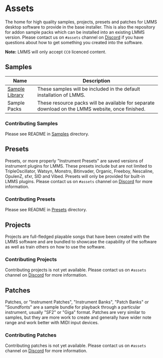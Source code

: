 # Assets

The home for high quality samples, projects, presets and patches for LMMS desktop software to provide in the base installer.  This is also the repository for addon sample packs which can be installed into an existing LMMS version.  Please contact us on `#assets` channel on [Discord](https://lmms.io/chat) if you have questions about how to get something you created into the software.

**Note:** LMMS will only accept `CC0` licenced content.

## Samples

| Name           | Description                                                                                      |
|----------------|--------------------------------------------------------------------------------------------------|
| [Sample Library](https://github.com/lmms/assets/tree/master/Samples/Sample%20library/) | These samples will be included in the default installation of LMMS.                              |
| Sample Packs   | These resource packs will be available for separate download on the LMMS website, once finished. |

### Contributing Samples

Please see README in [Samples](https://github.com/lmms/assets/tree/master/Samples) directory.

## Presets

Presets, or more properly "Instrument Presets" are saved versions of instrument plugins for LMMS.  These presets include but are not limited to TripleOscillator, Watsyn, Monstro, Bitinvader, Organic, Freeboy, Nescaline, OpulenZ, sfxr, SID and Vibed.  Presets will only be provided for built-in LMMS plugins.  Please contact us on `#assets` channel on [Discord](https://lmms.io/chat) for more information.

### Contributing Presets

Please see README in [Presets](https://github.com/lmms/assets/tree/master/Presets) directory.

## Projects

Projects are full-fledged playable songs that have been created with the LMMS software and are bundled to showcase the capability of the software as well as train others on how to use the software.

### Contributing Projects

Contributing projects is not yet available.  Please contact us on `#assets` channel on [Discord](https://lmms.io/chat) for more information.

## Patches

Patches, or "Instrument Patches", "Instrument Banks", "Patch Banks" or "Soundfonts" are a sample bundle for playback through a particular instrument, usually "SF2" or "Giga" format.  Patches are very similar to samples, but they are more work to create and generally have wider note range and work better with MIDI input devices.

### Contributing Patches

Contributing patches is not yet available. Please contact us on `#assets` channel on [Discord](https://lmms.io/chat) for more information.

